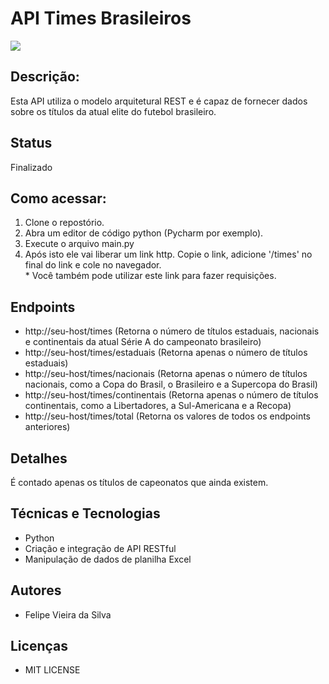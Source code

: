 <h1> API Times Brasileiros</h1>

<img src="https://a4.espncdn.com/combiner/i?img=%2Fi%2Fleaguelogos%2Fsoccer%2F500%2F85.png">
<h2> Descrição: </h2>
<p> 
Esta API utiliza o modelo arquitetural REST e é capaz de fornecer dados sobre os títulos da atual
elite do futebol brasileiro.
</p>

<h2> Status </h2>
<p> Finalizado </p>

<h2> Como acessar: </h2>

<ol>
<li> Clone o repostório.</li>
<li> Abra um editor de código python (Pycharm por exemplo).</li>
<li>Execute o arquivo main.py</li>
<li>
Após isto ele vai liberar um link http. Copie o link, adicione  
'/times' no final do link e cole no navegador.
</li>
* Você também pode utilizar este link para fazer requisições.
</ol>

<h2> Endpoints</h2>
<ul>
<li> 
http://seu-host/times (Retorna o número de títulos estaduais, nacionais e
continentais da atual Série A do campeonato brasileiro)
</li>

<li>
http://seu-host/times/estaduais (Retorna apenas o número de títulos estaduais)
</li>

<li>
http://seu-host/times/nacionais (Retorna apenas o número de títulos nacionais, como a
Copa do Brasil, o Brasileiro e a Supercopa do Brasil)
</li>

<li>
http://seu-host/times/continentais (Retorna apenas o número de títulos continentais, como a 
Libertadores, a Sul-Americana e a Recopa)
</li>

<Li>
http://seu-host/times/total (Retorna os valores de todos os endpoints anteriores)
</li>

</ul>


<h2> Detalhes </h2>
<p> É contado apenas os títulos de capeonatos que ainda existem.</p>
<h2>Técnicas e Tecnologias </h2>
<ul>
<li>Python</li>
<li>Criação e integração de API RESTful</li>
<li>Manipulação de dados de planilha Excel</li>
</ul>


<h2>Autores</h2>
<ul>
<li>Felipe Vieira da Silva</li>
</ul>
<h2> Licenças</h2>
<ul>

<li>MIT LICENSE</li>
</ul>